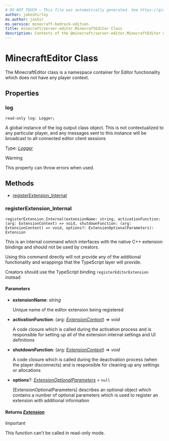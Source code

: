 ```yaml
---
# DO NOT TOUCH — This file was automatically generated. See https://github.com/mojang/minecraftapidocsgenerator to modify descriptions, examples, etc.
author: jakeshirley
ms.author: jashir
ms.service: minecraft-bedrock-edition
title: minecraft/server-editor.MinecraftEditor Class
description: Contents of the @minecraft/server-editor.MinecraftEditor class.
---
```

# MinecraftEditor Class

The MinecraftEditor class is a namespace container for Editor functionality which does not have any player context.

## Properties

### **log**
`read-only log: Logger;`

A global instance of the log output class object.  This is not contextualized to any particular player, and any messages sent to this instance will be broadcast to all connected editor client sessions

Type: [*Logger*](Logger.md)
    
> [!WARNING]
> This property can throw errors when used.

## Methods
- [registerExtension_Internal](#registerextension_internal)

### **registerExtension_Internal**
`
registerExtension_Internal(extensionName: string, activationFunction: (arg: ExtensionContext) => void, shutdownFunction: (arg: ExtensionContext) => void, options?: ExtensionOptionalParameters): Extension
`

This is an internal command which interfaces with the native C++ extension bindings and should not be used by creators.

Using this command directly will not provide any of the additional functionality and wrappings that the TypeScript layer will provide.

Creators should use the TypeScript binding `registerEditorExtension` instead

#### **Parameters**
- **extensionName**: *string*
  
  Unique name of the editor extension being registered
- **activationFunction**: (arg: [*ExtensionContext*](ExtensionContext.md)) => *void*
  
  A code closure which is called during the activation process and is responsible for setting up all of the extension internal settings and UI definitions
- **shutdownFunction**: (arg: [*ExtensionContext*](ExtensionContext.md)) => *void*
  
  A code closure which is called during the deactivation process (when the player disconnects) and is responsible for cleaning up any settings or allocations
- **options**?: [*ExtensionOptionalParameters*](ExtensionOptionalParameters.md) = `null`
  
  [ExtensionOptionalParameters] describes an optional object which contains a number of optional parameters which is used to register an extension with additional information

#### **Returns** [*Extension*](Extension.md)

> [!IMPORTANT]
> This function can't be called in read-only mode.
